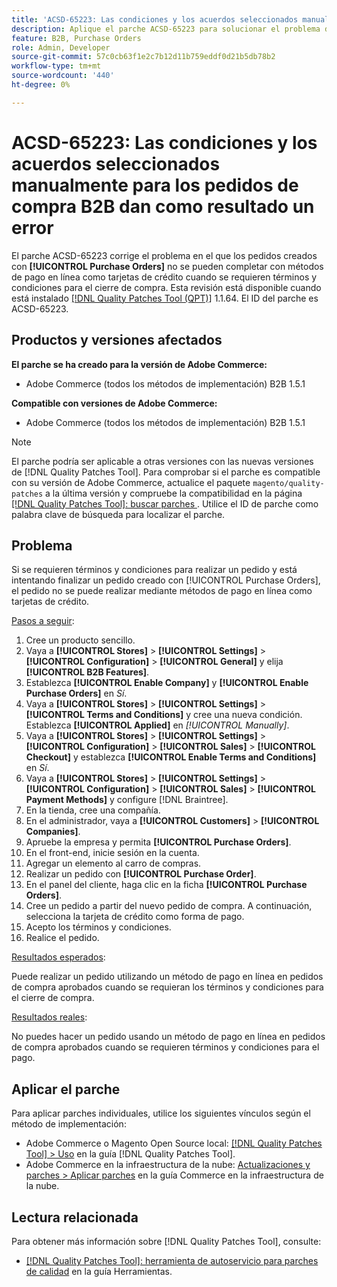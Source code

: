 ```yaml
---
title: 'ACSD-65223: Las condiciones y los acuerdos seleccionados manualmente para los pedidos de compra B2B dan como resultado un error'
description: Aplique el parche ACSD-65223 para solucionar el problema de Adobe Commerce donde los pedidos creados con [!UICONTROL Purchase Orders] no se pueden completar con métodos de pago en línea como tarjetas de crédito cuando se requieren términos y condiciones para el cierre de compra.
feature: B2B, Purchase Orders
role: Admin, Developer
source-git-commit: 57c0cb63f1e2c7b12d11b759eddf0d21b5db78b2
workflow-type: tm+mt
source-wordcount: '440'
ht-degree: 0%

---
```



# ACSD-65223: Las condiciones y los acuerdos seleccionados manualmente para los pedidos de compra B2B dan como resultado un error

El parche ACSD-65223 corrige el problema en el que los pedidos creados con **[!UICONTROL Purchase Orders]** no se pueden completar con métodos de pago en línea como tarjetas de crédito cuando se requieren términos y condiciones para el cierre de compra. Esta revisión está disponible cuando está instalado [[!DNL Quality Patches Tool (QPT)]](/help/tools/quality-patches-tool/quality-patches-tool-to-self-serve-quality-patches.md) 1.1.64. El ID del parche es ACSD-65223.

## Productos y versiones afectados

**El parche se ha creado para la versión de Adobe Commerce:**

* Adobe Commerce (todos los métodos de implementación) B2B 1.5.1

**Compatible con versiones de Adobe Commerce:**

* Adobe Commerce (todos los métodos de implementación) B2B 1.5.1

>[!NOTE]
>
>El parche podría ser aplicable a otras versiones con las nuevas versiones de [!DNL Quality Patches Tool]. Para comprobar si el parche es compatible con su versión de Adobe Commerce, actualice el paquete `magento/quality-patches` a la última versión y compruebe la compatibilidad en la página [[!DNL Quality Patches Tool]: buscar parches ](https://experienceleague.adobe.com/tools/commerce-quality-patches/index.html). Utilice el ID de parche como palabra clave de búsqueda para localizar el parche.

## Problema

Si se requieren términos y condiciones para realizar un pedido y está intentando finalizar un pedido creado con [!UICONTROL Purchase Orders], el pedido no se puede realizar mediante métodos de pago en línea como tarjetas de crédito.

<u>Pasos a seguir</u>:

1. Cree un producto sencillo.
1. Vaya a **[!UICONTROL Stores]** > **[!UICONTROL Settings]** > **[!UICONTROL Configuration]** > **[!UICONTROL General]** y elija **[!UICONTROL B2B Features]**.
1. Establezca **[!UICONTROL Enable Company]** y **[!UICONTROL Enable Purchase Orders]** en *Sí*.
1. Vaya a **[!UICONTROL Stores]** > **[!UICONTROL Settings]** > **[!UICONTROL Terms and Conditions]** y cree una nueva condición. Establezca **[!UICONTROL Applied]** en *[!UICONTROL Manually]*.
1. Vaya a **[!UICONTROL Stores]** > **[!UICONTROL Settings]** > **[!UICONTROL Configuration]** > **[!UICONTROL Sales]** > **[!UICONTROL Checkout]** y establezca **[!UICONTROL Enable Terms and Conditions]** en *Sí*.
1. Vaya a **[!UICONTROL Stores]** > **[!UICONTROL Settings]** > **[!UICONTROL Configuration]** > **[!UICONTROL Sales]** > **[!UICONTROL Payment Methods]** y configure [!DNL Braintree].
1. En la tienda, cree una compañía.
1. En el administrador, vaya a **[!UICONTROL Customers]** > **[!UICONTROL Companies]**.
1. Apruebe la empresa y permita **[!UICONTROL Purchase Orders]**.
1. En el front-end, inicie sesión en la cuenta.
1. Agregar un elemento al carro de compras.
1. Realizar un pedido con **[!UICONTROL Purchase Order]**.
1. En el panel del cliente, haga clic en la ficha **[!UICONTROL Purchase Orders]**.
1. Cree un pedido a partir del nuevo pedido de compra. A continuación, selecciona la tarjeta de crédito como forma de pago.
1. Acepto los términos y condiciones.
1. Realice el pedido.

<u>Resultados esperados</u>:

Puede realizar un pedido utilizando un método de pago en línea en pedidos de compra aprobados cuando se requieran los términos y condiciones para el cierre de compra.

<u>Resultados reales</u>:

No puedes hacer un pedido usando un método de pago en línea en pedidos de compra aprobados cuando se requieren términos y condiciones para el pago.

## Aplicar el parche

Para aplicar parches individuales, utilice los siguientes vínculos según el método de implementación:

* Adobe Commerce o Magento Open Source local: [[!DNL Quality Patches Tool] > Uso](/help/tools/quality-patches-tool/usage.md) en la guía [!DNL Quality Patches Tool].
* Adobe Commerce en la infraestructura de la nube: [Actualizaciones y parches > Aplicar parches](https://experienceleague.adobe.com/docs/commerce-cloud-service/user-guide/develop/upgrade/apply-patches.html) en la guía Commerce en la infraestructura de la nube.

## Lectura relacionada

Para obtener más información sobre [!DNL Quality Patches Tool], consulte:

* [[!DNL Quality Patches Tool]: herramienta de autoservicio para parches de calidad](/help/tools/quality-patches-tool/quality-patches-tool-to-self-serve-quality-patches.md) en la guía Herramientas.
